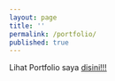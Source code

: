 ```yaml
---
layout: page
title: ''
permalink: /portfolio/
published: true
---
```

Lihat Portfolio saya [disini!!!](https://gsaputra.github.io/)
